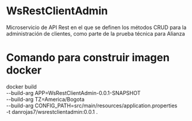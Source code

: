 # WsRestClientAdmin
Microservicio de API Rest en el que se definen los métodos CRUD para la administración de clientes, como parte de la prueba técnica para Alianza

# Comando para construir imagen docker

docker build \
    --build-arg APP=WsRestClientAdmin-0.0.1-SNAPSHOT \
    --build-arg TZ=America/Bogota \
    --build-arg CONFIG_PATH=src/main/resources/application.properties \
    -t danrojas7/wsrestclientadmin:0.0.1 .

